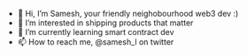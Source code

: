 - 👋 Hi, I’m Samesh, your friendly neighobourhood web3 dev :)
- 👀 I’m interested in shipping products that matter
- 🌱 I’m currently learning smart contract dev
- 📫 How to reach me, @samesh_l on twitter

<!---
sameshl/sameshl is a ✨ special ✨ repository because its `README.md` (this file) appears on your GitHub profile.
You can click the Preview link to take a look at your changes.
--->
